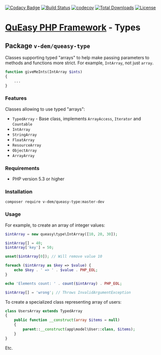 [![Codacy Badge](https://app.codacy.com/project/badge/Grade/6303a8b527924a539a6c321985f494c3)](https://www.codacy.com/gh/v-dem/queasy-type/dashboard?utm_source=github.com&amp;utm_medium=referral&amp;utm_content=v-dem/queasy-type&amp;utm_campaign=Badge_Grade)
[![Build Status](https://travis-ci.com/v-dem/queasy-type.svg?branch=master)](https://travis-ci.com/v-dem/queasy-type)
[![codecov](https://codecov.io/gh/v-dem/queasy-type/branch/master/graph/badge.svg)](https://codecov.io/gh/v-dem/queasy-type)
[![Total Downloads](https://poser.pugx.org/v-dem/queasy-type/downloads)](https://packagist.org/packages/v-dem/queasy-type)
[![License](https://poser.pugx.org/v-dem/queasy-type/license)](https://packagist.org/packages/v-dem/queasy-type)

# [QuEasy PHP Framework](https://github.com/v-dem/queasy-framework/) - Types

## Package `v-dem/queasy-type`

Classes supporting typed "arrays" to help make passing parameters to methods and functions more strict. For example, `IntArray`, not just `array`.

```php
function giveMeInts(IntArray $ints)
{
    ...
}
```

### Features

Classes allowing to use typed "arrays":

*   `TypedArray` - Base class, implements `ArrayAccess`, `Iterator` and `Countable`
*   `IntArray`
*   `StringArray`
*   `FloatArray`
*   `ResourceArray`
*   `ObjectArray`
*   `ArrayArray`

### Requirements

*   PHP version 5.3 or higher

### Installation

    composer require v-dem/queasy-type:master-dev

### Usage

For example, to create an array of integer values:

```php
$intArray = new queasy\type\IntArray([10, 20, 30]);

$intArray[] = 40;
$intArray['key'] = 50;

unset($intArray[0]); // Will remove value 10

foreach ($intArray as $key => $value) {
    echo $key . ' => ' . $value . PHP_EOL;
}

echo 'Elements count: ' . count($intArray) . PHP_EOL;

$intArray[] = 'wrong'; // Throws InvalidArgumentException
```

To create a specialized class representing array of users:

```php
class UsersArray extends TypedArray
{
    public function __construct(array $items = null)
    {
        parent::__construct(app\model\User::class, $items);
    }
}
```

Etc.

